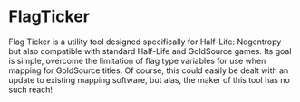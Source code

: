 # FlagTicker
Flag Ticker is a utility tool designed specifically for Half-Life: Negentropy but also compatible with standard Half-Life and GoldSource games.
Its goal is simple, overcome the limitation of flag type variables for use when mapping for GoldSource titles. Of course, this could easily be dealt with an update to existing mapping software, but alas, the maker of this tool has no such reach!

